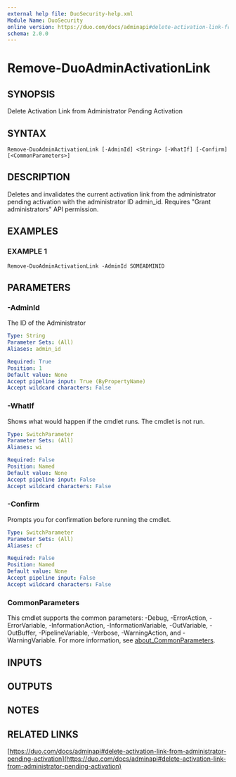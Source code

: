 ```yaml
---
external help file: DuoSecurity-help.xml
Module Name: DuoSecurity
online version: https://duo.com/docs/adminapi#delete-activation-link-from-administrator-pending-activation
schema: 2.0.0
---
```


# Remove-DuoAdminActivationLink

## SYNOPSIS
Delete Activation Link from Administrator Pending Activation

## SYNTAX

```
Remove-DuoAdminActivationLink [-AdminId] <String> [-WhatIf] [-Confirm] [<CommonParameters>]
```

## DESCRIPTION
Deletes and invalidates the current activation link from the administrator pending activation with the administrator ID admin_id.
Requires "Grant administrators" API permission.

## EXAMPLES

### EXAMPLE 1
```
Remove-DuoAdminActivationLink -AdminId SOMEADMINID
```

## PARAMETERS

### -AdminId
The ID of the Administrator

```yaml
Type: String
Parameter Sets: (All)
Aliases: admin_id

Required: True
Position: 1
Default value: None
Accept pipeline input: True (ByPropertyName)
Accept wildcard characters: False
```

### -WhatIf
Shows what would happen if the cmdlet runs.
The cmdlet is not run.

```yaml
Type: SwitchParameter
Parameter Sets: (All)
Aliases: wi

Required: False
Position: Named
Default value: None
Accept pipeline input: False
Accept wildcard characters: False
```

### -Confirm
Prompts you for confirmation before running the cmdlet.

```yaml
Type: SwitchParameter
Parameter Sets: (All)
Aliases: cf

Required: False
Position: Named
Default value: None
Accept pipeline input: False
Accept wildcard characters: False
```

### CommonParameters
This cmdlet supports the common parameters: -Debug, -ErrorAction, -ErrorVariable, -InformationAction, -InformationVariable, -OutVariable, -OutBuffer, -PipelineVariable, -Verbose, -WarningAction, and -WarningVariable. For more information, see [about_CommonParameters](http://go.microsoft.com/fwlink/?LinkID=113216).

## INPUTS

## OUTPUTS

## NOTES

## RELATED LINKS

[https://duo.com/docs/adminapi#delete-activation-link-from-administrator-pending-activation](https://duo.com/docs/adminapi#delete-activation-link-from-administrator-pending-activation)

